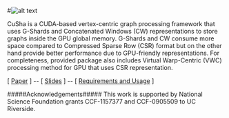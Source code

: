 #![alt text](http://farkhor.github.io/CuSha/images/CuSha-logo-small.png "CuSha")

CuSha is a CUDA-based vertex-centric graph processing framework that uses G-Shards and Concatenated Windows (CW) representations to store graphs inside the GPU global memory. G-Shards and CW consume more space compared to Compressed Sparse Row (CSR) format but on the other hand provide better performance due to GPU-friendly representations. For completeness, provided package also includes Virtual Warp-Centric (VWC) processing method for GPU that uses CSR representation.

[ [Paper](http://www.cs.ucr.edu/~fkhor001/index.html#publications) ]  --  [ [Slides](http://www.cs.ucr.edu/~fkhor001/CuSha/CuSha_Slides.pptx) ]  --  [ [Requirements and Usage](http://farkhor.github.io/CuSha/) ]


#####Acknowledgements#####
This work is supported by National Science Foundation grants CCF-1157377 and CCF-0905509 to UC Riverside.
